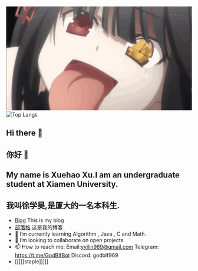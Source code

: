 ![蓝屏](tokisaki-kurumi.gif)
![Top Langs](https://github-readme-stats.vercel.app/api/top-langs/?username=godblf&layout=compact&theme=radical)
## Hi there 👋
## 你好 👋
<!--
**GodBlf/GodBlf** is a ✨ _special_ ✨ repository because its `README.md` (this file) appears on your GitHub profile.

Here are some ideas to get you started:
-->
## My name is Xuehao Xu.I am an undergraduate student at Xiamen University.
## 我叫徐学昊,是厦大的一名本科生.
- [Blog](https://godblf.blogspot.com/) This is my blog
- [部落格](https://godblf.blogspot.com/) 这是我的博客
- 🌱 I’m currently learning Algorithm , Java , C and Math.
- 👯 I’m looking to collaborate on open projects
- 📫 How to reach me: Email:yyilin969@gmail.com  Telegram: https://t.me/GodBlfBot  Discord: godblf969
- [[[[[staple]]]]]


